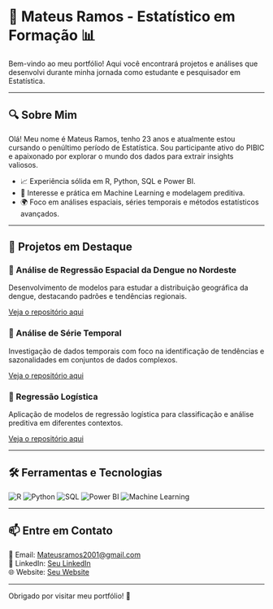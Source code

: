 # 🧮 Mateus Ramos - Estatístico em Formação 📊

Bem-vindo ao meu portfólio! Aqui você encontrará projetos e análises que desenvolvi durante minha jornada como estudante e pesquisador em Estatística.

---

## 🔍 Sobre Mim
Olá! Meu nome é Mateus Ramos, tenho 23 anos e atualmente estou cursando o penúltimo período de Estatística. Sou participante ativo do PIBIC e apaixonado por explorar o mundo dos dados para extrair insights valiosos.

- 📈 Experiência sólida em R, Python, SQL e Power BI.
- 🤖 Interesse e prática em Machine Learning e modelagem preditiva.
- 🌍 Foco em análises espaciais, séries temporais e métodos estatísticos avançados.

---

## 🌟 Projetos em Destaque
### 📌 Análise de Regressão Espacial da Dengue no Nordeste
Desenvolvimento de modelos para estudar a distribuição geográfica da dengue, destacando padrões e tendências regionais.

[Veja o repositório aqui](#)

### 📌 Análise de Série Temporal
Investigação de dados temporais com foco na identificação de tendências e sazonalidades em conjuntos de dados complexos.

[Veja o repositório aqui](#)

### 📌 Regressão Logística
Aplicação de modelos de regressão logística para classificação e análise preditiva em diferentes contextos.

[Veja o repositório aqui](#)

---

## 🛠️ Ferramentas e Tecnologias
![R](https://img.shields.io/badge/R-276DC3?style=for-the-badge&logo=r&logoColor=white)
![Python](https://img.shields.io/badge/Python-3776AB?style=for-the-badge&logo=python&logoColor=white)
![SQL](https://img.shields.io/badge/SQL-4479A1?style=for-the-badge&logo=sqlite&logoColor=white)
![Power BI](https://img.shields.io/badge/Power_BI-F2C811?style=for-the-badge&logo=powerbi&logoColor=black)
![Machine Learning](https://img.shields.io/badge/Machine_Learning-00897B?style=for-the-badge&logo=scikit-learn&logoColor=white)

---

## 📫 Entre em Contato
📧 Email: [Mateusramos2001@gmail.com](mailto:Mateusramos2001@gmail.com)  
💼 LinkedIn: [Seu LinkedIn](https://www.linkedin.com/)  
🌐 Website: [Seu Website](https://seusite.com)  

---

Obrigado por visitar meu portfólio! 🚀
